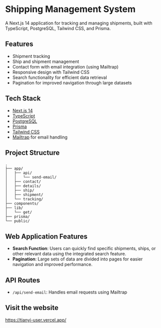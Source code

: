 # Shipping Management System
A Next.js 14 application for tracking and managing shipments, built with TypeScript, PostgreSQL, Tailwind CSS, and Prisma.

## Features
- Shipment tracking
- Ship and shipment management
- Contact form with email integration (using Mailtrap)
- Responsive design with Tailwind CSS
- Search functionality for efficient data retrieval
- Pagination for improved navigation through large datasets

## Tech Stack
- [Next.js 14](https://nextjs.org/)
- [TypeScript](https://www.typescriptlang.org/)
- [PostgreSQL](https://www.postgresql.org/)
- [Prisma](https://www.prisma.io/)
- [Tailwind CSS](https://tailwindcss.com/)
- [Mailtrap](https://mailtrap.io/) for email handling

## Project Structure
```
.
├── app/
│   ├── api/
│   │   └── send-email/
│   ├── contact/
│   ├── details/
│   ├── ship/
│   ├── shipment/
│   └── tracking/
├── components/
├── lib/
│   └── get/
├── prisma/
└── public/
```

## Web Application Features
- **Search Function**: Users can quickly find specific shipments, ships, or other relevant data using the integrated search feature.
- **Pagination**: Large sets of data are divided into pages for easier navigation and improved performance.

## API Routes
- `/api/send-email`: Handles email requests using Mailtrap

## Visit the website
https://tianyi-user.vercel.app/

